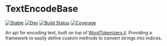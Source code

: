 # TextEncodeBase

[![Stable](https://img.shields.io/badge/docs-stable-blue.svg)](https://chengchingwen.github.io/TextEncodeBase.jl/stable)
[![Dev](https://img.shields.io/badge/docs-dev-blue.svg)](https://chengchingwen.github.io/TextEncodeBase.jl/dev)
[![Build Status](https://github.com/chengchingwen/TextEncodeBase.jl/actions/workflows/CI.yml/badge.svg?branch=main)](https://github.com/chengchingwen/TextEncodeBase.jl/actions/workflows/CI.yml?query=branch%3Amain)
[![Coverage](https://codecov.io/gh/chengchingwen/TextEncodeBase.jl/branch/main/graph/badge.svg)](https://codecov.io/gh/chengchingwen/TextEncodeBase.jl)


An api for encoding text, built on top of [WordTokenizers.jl](https://github.com/JuliaText/WordTokenizers.jl).
 Providing a framework to easily define custom methods to convert strings into indices.
